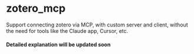 # zotero_mcp
Support connecting zotero via MCP, with custom server and client, without the need for tools like the Claude app, Cursor, etc.

#### Detailed explanation will be updated soon